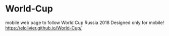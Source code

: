 # World-Cup
mobile web page to follow World Cup Russia 2018
Designed only for mobile!
https://elolivier.github.io/World-Cup/

